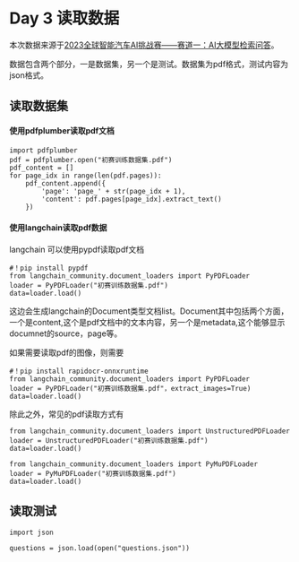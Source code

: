 # Day 3 读取数据

本次数据来源于[2023全球智能汽车AI挑战赛——赛道一：AI大模型检索问答](https://tianchi.aliyun.com/competition/entrance/532154)。

数据包含两个部分，一是数据集，另一个是测试。数据集为pdf格式，测试内容为json格式。

## 读取数据集

#### 使用pdfplumber读取pdf文档

```{python}
import pdfplumber
pdf = pdfplumber.open("初赛训练数据集.pdf")
pdf_content = []
for page_idx in range(len(pdf.pages)):
    pdf_content.append({
        'page': 'page_' + str(page_idx + 1),
        'content': pdf.pages[page_idx].extract_text()
    })
```

#### 使用langchain读取pdf数据

langchain 可以使用pypdf读取pdf文档

```{python}
#！pip install pypdf
from langchain_community.document_loaders import PyPDFLoader
loader = PyPDFLoader("初赛训练数据集.pdf")
data=loader.load()
```

这边会生成langchain的Document类型文档list。Document其中包括两个方面，一个是content,这个是pdf文档中的文本内容，另一个是metadata,这个能够显示documnet的source，page等。

如果需要读取pdf的图像，则需要

```{python}
#！pip install rapidocr-onnxruntime
from langchain_community.document_loaders import PyPDFLoader
loader = PyPDFLoader("初赛训练数据集.pdf"，extract_images=True)
data=loader.load()
```

除此之外，常见的pdf读取方式有

```{python}
from langchain_community.document_loaders import UnstructuredPDFLoader
loader = UnstructuredPDFLoader("初赛训练数据集.pdf")
data=loader.load()
```

```{python}
from langchain_community.document_loaders import PyMuPDFLoader
loader = PyMuPDFLoader("初赛训练数据集.pdf")
data=loader.load()
```

## 读取测试

```{python}
import json

questions = json.load(open("questions.json"))
```
